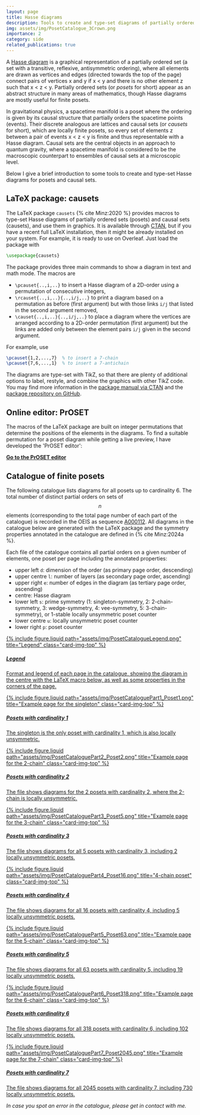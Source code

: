 ```yaml
---
layout: page
title: Hasse diagrams
description: Tools to create and type-set diagrams of partially ordered sets and causal sets
img: assets/img/PosetCatalogue_3Crown.png
importance: 2
category: side
related_publications: true
---
```


A [Hasse diagram](https://en.wikipedia.org/wiki/Hasse_diagram) is a graphical representation of a partially ordered set (a set with a transitive, reflexive, antisymmetric ordering), where all elements are drawn as vertices and edges (directed towards the top of the page) connect pairs of vertices x and y if x < y and there is no other element z such that x < z < y.
Partially ordered sets (or _posets_ for short) appear as an abstract structure in many areas of mathematics, though Hasse diagrams are mostly useful for finite posets.

In gravitational physics, a spacetime manifold is a poset where the ordering is given by its causal structure that partially orders the spacetime points (events).
Their discrete analogous are lattices and causal sets (or _causets_ for short), which are locally finite posets, so every set of elements z between a pair of events x < z < y is finite and thus representable with a Hasse diagram.
Causal sets are the central objects in an approach to quantum gravity, where a spacetime manifold is considered to be the macroscopic counterpart to ensembles of causal sets at a microscopic level.

Below I give a brief introduction to some tools to create and type-set Hasse diagrams for posets and causal sets.

## LaTeX package: causets

The LaTeX package `causets` {% cite Minz:2020 %} provides macros to type-set Hasse diagrams of partially ordered sets (posets) and causal sets (causets), and use them in graphics.
It is available through [CTAN](https://ctan.org/pkg/causets), but if you have a recent full LaTeX installation, then it might be already installed on your system.
For example, it is ready to use on Overleaf.
Just load the package with

```tex
\usepackage{causets}
```

The package provides three main commands to show a diagram in text and math mode.
The macros are

- `\pcauset{..,i,..}` to insert a Hasse diagram of a 2D-order using a permutation of consecutive integers,
- `\rcauset{..,i,..}{..,i/j,..}` to print a diagram based on a permutation as before (first argument) but with those links `i/j` that listed in the second argument removed,
- `\causet{..,i,..}{..,i/j,..}` to place a diagram where the vertices are arranged according to a 2D-order permutation (first argument) but the links are added only between the element pairs `i/j` given in the second argument.

For example, use

```tex
\pcauset{1,2,...,7}  % to insert a 7-chain
\pcauset{7,6,...,1}  % to insert a 7-antichain
```

The diagrams are type-set with TikZ, so that there are plenty of additional options to label, restyle, and combine the graphics with other TikZ code.
You may find more information in the [package manual via CTAN](http://mirrors.ctan.org/graphics/pgf/contrib/causets/causets.pdf) and the [package repository on GitHub](https://github.com/c-minz/LaTeX-causets).

## Online editor: PrOSET

The macros of the LaTeX package are built on integer permutations that determine the positions of the elements in the diagrams.
To find a suitable permutation for a poset diagram while getting a live preview, I have developed the 'PrOSET editor':

**[Go to the PrOSET editor](/assets/html/proset-editor.html)**

## Catalogue of finite posets

The following catalogue lists diagrams for all posets up to cardinality 6.
The total number of distinct partial orders on sets of $$n$$ elements (corresponding to the total page number of each part of the catalogue) is recorded in the OEIS as sequence [A000112](https://oeis.org/A000112).
All diagrams in the catalogue below are generated with the LaTeX package and the symmetry properties annotated in the catalogue are defined in {% cite Minz:2024a %}.

Each file of the catalogue contains all partial orders on a given number of elements, one poset per page including the annotated properties:

- upper left `d`: dimension of the order (as primary page order, descending)
- upper centre `l`: number of layers (as secondary page order, ascending)
- upper right `e`: number of edges in the diagram (as tertiary page order, ascending)
- centre: Hasse diagram
- lower left `s`: prime symmetry (1: singleton-symmetry, 2: 2-chain-symmetry, 3: wedge-symmetry, 4: vee-symmetry, 5: 3-chain-symmetry),
  or 1-stable locally unsymmetric poset counter
- lower centre `u`: locally unsymmetric poset counter
- lower right `p`: poset counter

<p>
<div class="container">
<div class="row row-cols-1 row-cols-sm-2 row-cols-md-3 row-cols-lg-4">
  <div class="col">
    <a href="/assets/pdf/PosetCatalogueLegend.pdf">
      <div class="card mb-3 hoverable">
        {% include figure.liquid path="assets/img/PosetCatalogueLegend.png" title="Legend" class="card-img-top" %}
        <div class="card-body">
          <h5 class="card-title">Legend</h5>
          <p class="card-text">Format and legend of each page in the catalogue, showing the diagram in the centre with the LaTeX macro below, as well as some properties in the corners of the page.</p>
        </div>
      </div>
    </a>
  </div>
  <div class="col">
    <a href="/assets/pdf/PosetCataloguePart1.pdf">
      <div class="card mb-3 hoverable">
        {% include figure.liquid path="assets/img/PosetCataloguePart1_Poset1.png" title="Example page for the singleton" class="card-img-top" %}
        <div class="card-body">
          <h5 class="card-title">Posets with cardinality 1</h5>
          <p class="card-text">The singleton is the only poset with cardinality 1, which is also locally unsymmetric.</p>
        </div>
      </div>
    </a>
  </div>
  <div class="col">
    <a href="/assets/pdf/PosetCataloguePart2.pdf">
      <div class="card mb-3 hoverable">
        {% include figure.liquid path="assets/img/PosetCataloguePart2_Poset2.png" title="Example page for the 2-chain" class="card-img-top" %}
        <div class="card-body">
          <h5 class="card-title">Posets with cardinality 2</h5>
          <p class="card-text">The file shows diagrams for the 2 posets with cardinality 2, where the 2-chain is locally unsymmetric.</p>
        </div>
      </div>
    </a>
  </div>
  <div class="col">
    <a href="/assets/pdf/PosetCataloguePart3.pdf">
      <div class="card mb-3 hoverable">
        {% include figure.liquid path="assets/img/PosetCataloguePart3_Poset5.png" title="Example page for the 3-chain" class="card-img-top" %}
        <div class="card-body">
          <h5 class="card-title">Posets with cardinality 3</h5>
          <p class="card-text">The file shows diagrams for all 5 posets with cardinality 3, including 2 locally unsymmetric posets.</p>
        </div>
      </div>
    </a>
  </div>
  <div class="col">
    <a href="/assets/pdf/PosetCataloguePart4.pdf">
      <div class="card mb-3 hoverable">
        {% include figure.liquid path="assets/img/PosetCataloguePart4_Poset16.png" title="4-chain poset" class="card-img-top" %}
        <div class="card-body">
          <h5 class="card-title">Posets with cardinality 4</h5>
          <p class="card-text">The file shows diagrams for all 16 posets with cardinality 4, including 5 locally unsymmetric posets.</p>
        </div>
      </div>
    </a>
  </div>
  <div class="col">
    <a href="/assets/pdf/PosetCataloguePart5.pdf">
      <div class="card mb-3 hoverable">
        {% include figure.liquid path="assets/img/PosetCataloguePart5_Poset63.png" title="Example page for the 5-chain" class="card-img-top" %}
        <div class="card-body">
          <h5 class="card-title">Posets with cardinality 5</h5>
          <p class="card-text">The file shows diagrams for all 63 posets with cardinality 5, including 19 locally unsymmetric posets.</p>
        </div>
      </div>
    </a>
  </div>
  <div class="col">
    <a href="/assets/pdf/PosetCataloguePart6.pdf">
      <div class="card mb-3 hoverable">
        {% include figure.liquid path="assets/img/PosetCataloguePart6_Poset318.png" title="Example page for the 6-chain" class="card-img-top" %}
        <div class="card-body">
          <h5 class="card-title">Posets with cardinality 6</h5>
          <p class="card-text">The file shows diagrams for all 318 posets with cardinality 6, including 102 locally unsymmetric posets.</p>
        </div>
      </div>
    </a>
  </div>
  <div class="col">
    <a href="/assets/pdf/PosetCataloguePart7.pdf">
      <div class="card mb-3 hoverable">
        {% include figure.liquid path="assets/img/PosetCataloguePart7_Poset2045.png" title="Example page for the 7-chain" class="card-img-top" %}
        <div class="card-body">
          <h5 class="card-title">Posets with cardinality 7</h5>
          <p class="card-text">The file shows diagrams for all 2045 posets with cardinality 7, including 730 locally unsymmetric posets.</p>
        </div>
      </div>
    </a>
  </div>
</div>
</div>
</p>

_In case you spot an error in the catalogue, please get in contact with me._
